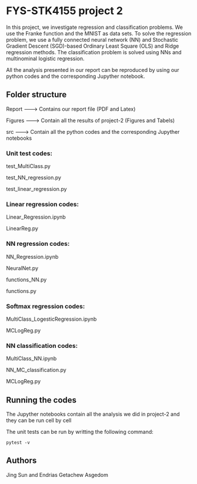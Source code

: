 
# FYS-STK4155 project 2 
In this project, we investigate regression and classification problems. We use the Franke function and the MNIST as data sets. To solve the regression problem, we use a fully connected neural network (NN) and Stochastic Gradient Descent (SGD)-based Ordinary Least Square (OLS) and Ridge regression methods. The classification problem is solved using NNs and multinominal logistic regression.

All the analysis presented in our report can be reproduced by using our python codes and the corresponding Jupyther notebook.

## Folder structure 
Report  ---> Contains our report file (PDF and Latex)

Figures ---> Contain all the results of project-2 (Figures and Tabels)

src     ---> Contain all the python codes and the corresponding Jupyther notebooks 

### Unit test codes: 

test_MultiClass.py

test_NN_regression.py

test_linear_regression.py

### Linear regression codes: 

Linear_Regression.ipynb

LinearReg.py

### NN regression codes: 

NN_Regression.ipynb

NeuralNet.py

functions_NN.py

functions.py

### Softmax regression codes: 

MultiClass_LogesticRegression.ipynb

MCLogReg.py

### NN classification codes: 

MultiClass_NN.ipynb

NN_MC_classification.py

MCLogReg.py

## Running the codes
The Jupyther notebooks contain all the analysis we did in project-2 and they can be run cell by cell

The unit tests can be run by writting the following command: 
```
pytest -v
```

## Authors
Jing Sun and
Endrias Getachew Asgedom
